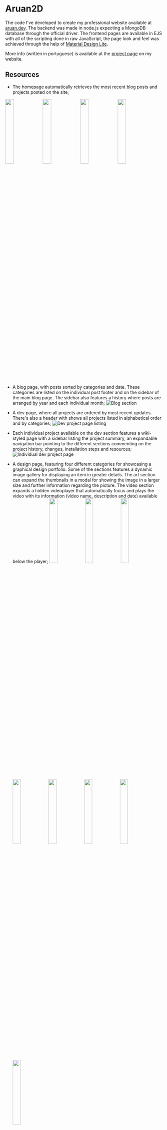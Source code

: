 # Aruan2D

The code I've developed to create my professional website available at [aruan.dev](https://aruan.dev). The backend was made in node.js expecting a MongoDB database through the official driver. The frontend pages are available in EJS with all of the scripting done in raw JavaScript, the page look and feel was achieved through the help of [Material Design Lite](https://getmdl.io/index.html).

More info (written in portuguese) is available at the [project page](https://aruan.dev/dev/project/aruan2d) on my website.

## Resources
* The homepage automatically retrieves the most recent blog posts and projects posted on the site;

<img src="/screenshots/001.jpg" width="23%"></img> <img src="/screenshots/002.jpg" width="23%"></img> <img src="/screenshots/003.jpg" width="23%"></img> <img src="/screenshots/004.jpg" width="23%"></img> 

* A blog page, with posts sorted by categories and date. These categories are listed on the individual post footer and on the sidebar of the main blog page. The sidebar also features a history where posts are arranged by year and each individual month;
![Blog section](/screenshots/005.jpg)

* A dev page, where all projects are ordered by most recent updates. There's also a header with shows all projects listed in alphabetical order and by categories;
![Dev project page listing](/screenshots/006.jpg)

* Each individual project available on the dev section features a wiki-styled page with a sidebar listing the project summary, an expandable navigation bar pointing to the different sections commenting on the project history, changes, installation steps and resources;
![Individual dev project page](/screenshots/007.jpg)

* A design page, featuring four different categories for showcasing a graphical design portfolio. Some of the sections features a dynamic image gallery for displaying an item in greater details. The art section can expand the thumbnails in a modal for showing the image in a larger size and further information regarding the picture. The video section expands a hidden videoplayer that automatically focus and plays the video with its information (video name, description and date) available below the player;
<img src="/screenshots/008.jpg" width="23%"></img> <img src="/screenshots/009.jpg" width="23%"></img> <img src="/screenshots/010.jpg" width="23%"></img> <img src="/screenshots/011.jpg" width="23%"></img> <img src="/screenshots/012.jpg" width="23%"></img> <img src="/screenshots/013.jpg" width="23%"></img> <img src="/screenshots/014.jpg" width="23%"></img> <img src="/screenshots/015.jpg" width="23%"></img>

* An about section for providing further information about the website and its author. Its layout is similar to a blog post, featuring a profile picture as an extra;

* A search function where you can find any blog post or dev project listed on the website. To enable this feature, it only requires setting the appropriate indexes on the database;
![Example of search function usage](/screenshots/016.jpg)
* All of the public pages were done with responsive web design principles so the website can be properly displayed on desktops or mobile devices;

<img src="/screenshots/m01.jpg" width="18%"></img> <img src="/screenshots/m02.jpg" width="18%"></img> <img src="/screenshots/m03.jpg" width="18%"></img> <img src="/screenshots/m04.jpg" width="18%"></img> <img src="/screenshots/m05.jpg" width="18%"></img> <img src="/screenshots/m06.jpg" width="18%"></img> <img src="/screenshots/m07.jpg" width="18%"></img> <img src="/screenshots/m08.jpg" width="18%"></img> <img src="/screenshots/m10.jpg" width="18%"></img> <img src="/screenshots/m09.jpg" width="18%"></img> 
* The dashboard behaves as an administrative panel where I can create, edit or delete any blog post, dev project, design item or the about section. Its main page also features details about the website such as the size of uploaded data, statistics regarding each section plotted on charts and security information.
![Main page showcasing website statistics](/screenshots/018.jpg)
<img src="/screenshots/017.jpg" width="30%"></img> <img src="/screenshots/019.jpg" width="30%"></img> <img src="/screenshots/020.jpg" width="30%"></img> <img src="/screenshots/022.jpg" width="30%"></img> <img src="/screenshots/023.jpg" width="30%"></img> <img src="/screenshots/021.jpg" width="30%"></img> 
